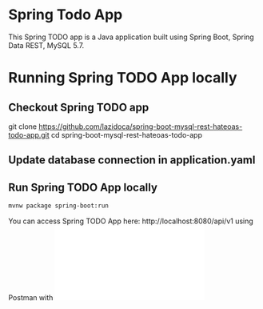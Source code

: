 # Spring Todo App
This Spring TODO app is a Java application built using Spring Boot, Spring Data REST, MySQL 5.7.

# Running Spring TODO App locally

## Checkout Spring TODO app
git clone https://github.com/lazidoca/spring-boot-mysql-rest-hateoas-todo-app.git
cd spring-boot-mysql-rest-hateoas-todo-app

## Update database connection in application.yaml

## Run Spring TODO App locally

```bash
mvnw package spring-boot:run
```
You can access Spring TODO App here: http://localhost:8080/api/v1 using Postman with ![TODO.postman_collection.json](./TODO.postman_collection.json) 


